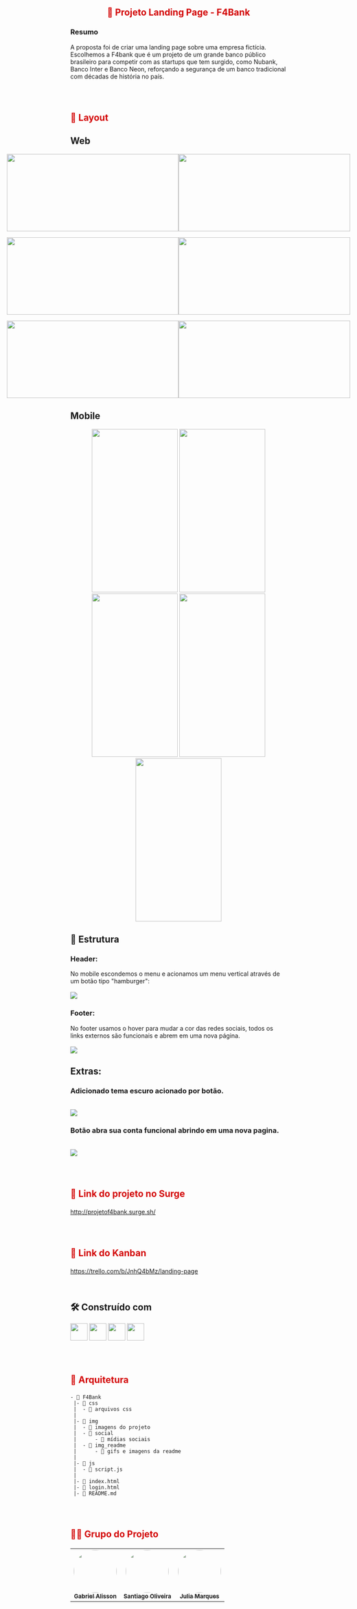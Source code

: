 <h2 align="center">
    <br>
    <p align="center" style="color: #D30404; font-weight: bold;">🚀 Projeto Landing Page - F4Bank
<p>
</h2>

<h3>Resumo </h3>

A proposta foi de criar uma landing page sobre uma empresa fictícia. Escolhemos a F4bank que é um projeto de um grande banco público brasileiro para competir com as startups que tem surgido, como Nubank, Banco Inter e Banco Neon, reforçando a segurança de um banco tradicional com décadas de história no país. 
 
<h2>
    <br>
    <p style="color: #D30404; font-weight: bold;">🎨 Layout</p>
</h2>

## Web

<p align="center" style="display: flex; align-items: flex-start; justify-content: center;">
     <img src="./img/img_readme/desk01.png" width="400px" height="180px">
     <img src="./img/img_readme/desk02.png" width="400px" height="180px">
<p align="center" style="display: flex; align-items: flex-start; justify-content: center;">
     <img src="./img/img_readme/desk03.png" width="400px" height="180px">
     <img src="./img/img_readme/desk04.png" width="400px" height="180px">
<p align="center" style="display: flex; align-items: flex-start; justify-content: center;">
     <img src="./img/img_readme/desk05.png" width="400px" height="180px">
     <img src="./img/img_readme/login.png" width="400px" height="180px">

## Mobile

<p align="center">
     <img src="./img/img_readme/mobile01.png" width="200px" height="380px">
     <img src="./img/img_readme/mobile02.png" width="200px" height="380px">
     <img src="./img/img_readme/mobile03.png" width="200px" height="380px">
     <img src="./img/img_readme/mobile004.png" width="200px" height="380px">
     <img src="./img/img_readme/login_mobile.png" width="200px" height="380px">

</p>
</p>

## 🔧 Estrutura 

### Header:
No mobile escondemos o menu e acionamos um menu vertical através de um botão tipo "hamburger":
<br>
<br>
<img src="./img/img_readme/gif-hamburguer.gif" >

### Footer:
No footer usamos o hover para mudar a cor das redes sociais, todos os links externos são funcionais e abrem em uma nova página.
<br>
<br>
<img src="./img/img_readme/gif_footer.gif" >

## Extras: 

<h3>Adicionado tema escuro acionado por botão.</h3>
<br>
<img src="./img/img_readme/gif_dark.gif">
<h3>Botão abra sua conta funcional abrindo em uma nova pagina.</h3>
<br>
<img src="./img/img_readme/gif_login.gif">

<h2>
    <br>
    <p style="color: #D30404; font-weight: bold;">🔗 Link do projeto no Surge</p>
</h2>

 http://projetof4bank.surge.sh/


<h2>
    <br>
    <p style="color: #D30404; font-weight: bold;">🔗 Link do Kanban</p>
</h2>

https://trello.com/b/JnhQ4bMz/landing-page

<br>

## 🛠️ Construído com

<p>
<img witdh="40px" height="40px" src="https://user-images.githubusercontent.com/98292838/163856484-18282144-9061-42ee-9691-66c6454b362f.png">
<!-- git -->
<img witdh="40px" height="40px" src="https://user-images.githubusercontent.com/98292838/163856370-844eb1b7-11f6-48cd-abec-21c1da4b38b4.png">
<!-- html -->
<img witdh="40px" height="40px" src="https://user-images.githubusercontent.com/98292838/163856535-00dbc8fe-e415-4fa3-8d81-50975fb8839c.png">
<!-- css -->
<img witdh="40px" height="40px" src="https://user-images.githubusercontent.com/98292838/163856432-c20873d2-9b31-412e-92e9-a1f6c609b40c.png">
<!-- javascript -->
</p>


<h2>
    <br>
    <p style="color: #D30404; font-weight: bold;">📁 Arquitetura</p>
</h2>

```
- 📁 F4Bank
 |- 📁 css
 |  - 📑 arquivos css
 |  
 |- 📁 img
 |  - 📑 imagens do projeto
 |  - 📁 social
 |      - 📑 mídias sociais
 |  - 📁 img_readme
 |      - 📑 gifs e imagens da readme
 |      
 |- 📁 js
 |  - 📑 script.js
 |
 |- 📑 index.html
 |- 📑 login.html
 |- 📑 README.md
```
<h2>
    <br>
    <p style="color: #D30404; font-weight: bold;">👨‍💻 Grupo do Projeto</p>
</h2>

<table>
  <tr>
    <td align="center"><a href="https://github.com/gans92"><img style="border-radius: 50%;" src="https://unavatar.io/github/gans92" width="100px;" alt=""/><br /><sub><b>Gabriel Alisson</b></sub></a><br /></td>    
    <td align="center"><a href="https://github.com/SantiagoOliveira22"><img style="border-radius: 50%;" src="https://unavatar.io/github/SantiagoOliveira22" width="100px;" alt=""/><br /><sub><b>Santiago Oliveira</b></sub></a><br /></td> 
    <td align="center"><a href="https://github.com/ju-marques"><img style="border-radius: 50%;" src="https://unavatar.io/github/ju-marques" width="100px;" alt=""/><br /><sub><b>Julia Marques</b></sub></a><br /></td> 
  </tr>
</table>

<br>
